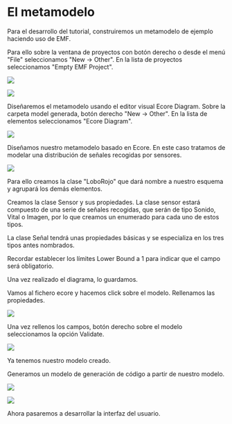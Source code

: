 # El metamodelo

Para el desarrollo del tutorial, construiremos un metamodelo de ejemplo haciendo uso de EMF.

Para ello sobre la ventana de proyectos con botón derecho o desde el menú "File" seleccionamos "New -> Other". En la lista de proyectos seleccionamos "Empty EMF Project".

![](http://i.imgur.com/35EM1wN.png)

![](http://i.imgur.com/Q0Ub11a.png)

Diseñaremos el metamodelo usando el editor visual Ecore Diagram. Sobre la carpeta model generada, botón derecho "New -> Other". En la lista de elementos seleccionamos "Ecore Diagram".

![](http://i.imgur.com/BshDQIP.png)


Diseñamos nuestro metamodelo basado en Ecore. En este caso tratamos de modelar una distribución de señales recogidas por sensores.

![](http://i.imgur.com/pqp0ztG.jpg)

Para ello creamos la clase "LoboRojo" que dará nombre a nuestro esquema y agrupará los demás elementos. 

Creamos la clase Sensor y sus propiedades. La clase sensor estará compuesto de una serie de señales recogidas, que serán de tipo Sonido, Vital o Imagen, por lo que creamos un enumerado para cada uno de estos tipos.

La clase Señal tendrá unas propiedades básicas y se especializa en los tres tipos antes nombrados.

Recordar establecer los límites Lower Bound a 1 para indicar que el campo será obligatorio.

Una vez realizado el diagrama, lo guardamos.

Vamos al fichero ecore y hacemos click sobre el modelo.
Rellenamos las propiedades.


![](http://i.imgur.com/WJKWrkN.jpg) 

Una vez rellenos los campos, botón derecho sobre el modelo seleccionamos la opción Validate.


![](http://i.imgur.com/PdpAi6e.jpg) 

Ya tenemos nuestro modelo creado.

Generamos un modelo de generación de código a partir de nuestro modelo.

![](http://i.imgur.com/tWs0wL1.jpg)

![](http://i.imgur.com/i6Lh0Ll.jpg)

Ahora pasaremos a desarrollar la interfaz del usuario.
























